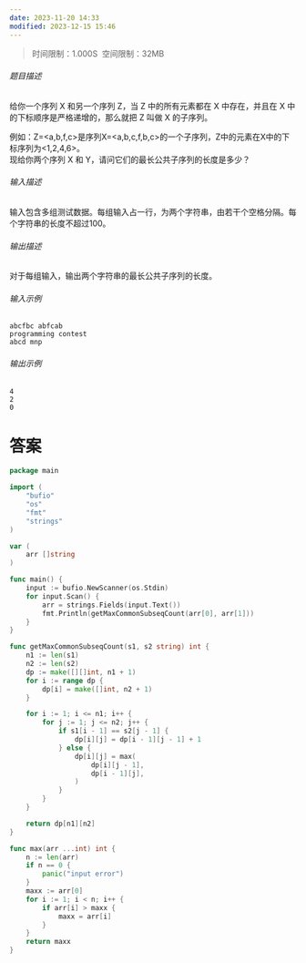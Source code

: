 ```yaml
---
date: 2023-11-20 14:33
modified: 2023-12-15 15:46
---
```

>时间限制：1.000S  空间限制：32MB

###### 题目描述

给你一个序列 X 和另一个序列 Z，当 Z 中的所有元素都在 X 中存在，并且在 X 中的下标顺序是严格递增的，那么就把 Z 叫做 X 的子序列。  

例如：Z=<a,b,f,c>是序列X=<a,b,c,f,b,c>的一个子序列，Z中的元素在X中的下标序列为<1,2,4,6>。  
现给你两个序列 X 和 Y，请问它们的最长公共子序列的长度是多少？

###### 输入描述

输入包含多组测试数据。每组输入占一行，为两个字符串，由若干个空格分隔。每个字符串的长度不超过100。

###### 输出描述

对于每组输入，输出两个字符串的最长公共子序列的长度。

###### 输入示例

```
abcfbc abfcab
programming contest 
abcd mnp
```

###### 输出示例

```
4
2
0
```

# 答案
```go
package main

import (
    "bufio"
    "os"
    "fmt"
    "strings"
)

var (
    arr []string
)

func main() {
    input := bufio.NewScanner(os.Stdin)
    for input.Scan() {
        arr = strings.Fields(input.Text())
        fmt.Println(getMaxCommonSubseqCount(arr[0], arr[1]))
    }
}

func getMaxCommonSubseqCount(s1, s2 string) int {
    n1 := len(s1)
    n2 := len(s2)
    dp := make([][]int, n1 + 1)
    for i := range dp {
        dp[i] = make([]int, n2 + 1)
    }

    for i := 1; i <= n1; i++ {
        for j := 1; j <= n2; j++ {
            if s1[i - 1] == s2[j - 1] {
                dp[i][j] = dp[i - 1][j - 1] + 1
            } else {
                dp[i][j] = max(
                    dp[i][j - 1],
                    dp[i - 1][j],
                )
            }
        }
    }

    return dp[n1][n2]
}

func max(arr ...int) int {
    n := len(arr)
    if n == 0 {
        panic("input error")
    }
    maxx := arr[0]
    for i := 1; i < n; i++ {
        if arr[i] > maxx {
            maxx = arr[i]
        }
    }
    return maxx
}
```

